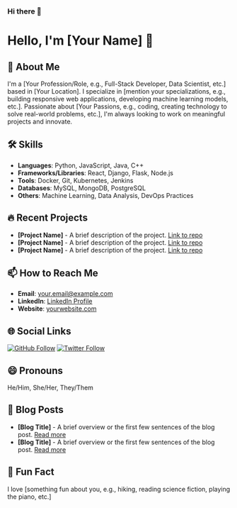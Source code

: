 ### Hi there 👋
# Hello, I'm [Your Name] 👋

## 🚀 About Me
I'm a [Your Profession/Role, e.g., Full-Stack Developer, Data Scientist, etc.] based in [Your Location]. I specialize in [mention your specializations, e.g., building responsive web applications, developing machine learning models, etc.]. Passionate about [Your Passions, e.g., coding, creating technology to solve real-world problems, etc.], I'm always looking to work on meaningful projects and innovate.

## 🛠 Skills
- **Languages**: Python, JavaScript, Java, C++
- **Frameworks/Libraries**: React, Django, Flask, Node.js
- **Tools**: Docker, Git, Kubernetes, Jenkins
- **Databases**: MySQL, MongoDB, PostgreSQL
- **Others**: Machine Learning, Data Analysis, DevOps Practices

## 🔥 Recent Projects
- **[Project Name]** - A brief description of the project. [Link to repo](#)
- **[Project Name]** - A brief description of the project. [Link to repo](#)
- **[Project Name]** - A brief description of the project. [Link to repo](#)

## 📫 How to Reach Me
- **Email**: [your.email@example.com](mailto:your.email@example.com)
- **LinkedIn**: [LinkedIn Profile](https://linkedin.com/in/yourprofile)
- **Website**: [yourwebsite.com](https://yourwebsite.com)

## 🌐 Social Links
[![GitHub Follow](https://img.shields.io/github/followers/yourusername?label=follow&style=social)](https://github.com/yourusername)
[![Twitter Follow](https://img.shields.io/twitter/follow/yourtwitterhandle?style=social)](https://twitter.com/yourtwitterhandle)

## 😄 Pronouns
He/Him, She/Her, They/Them

## 📝 Blog Posts
- **[Blog Title]** - A brief overview or the first few sentences of the blog post. [Read more](#)
- **[Blog Title]** - A brief overview or the first few sentences of the blog post. [Read more](#)

## 🎉 Fun Fact
I love [something fun about you, e.g., hiking, reading science fiction, playing the piano, etc.]


<!--
**NiharikaBarnwal/NiharikaBarnwal** is a ✨ _special_ ✨ repository because its `README.md` (this file) appears on your GitHub profile.

Here are some ideas to get you started:

- 🔭 I’m currently working on ...
- 🌱 I’m currently learning ...
- 👯 I’m looking to collaborate on ...
- 🤔 I’m looking for help with ...
- 💬 Ask me about ...
- 📫 How to reach me: ...
- 😄 Pronouns: ...
- ⚡ Fun fact: ...
-->
